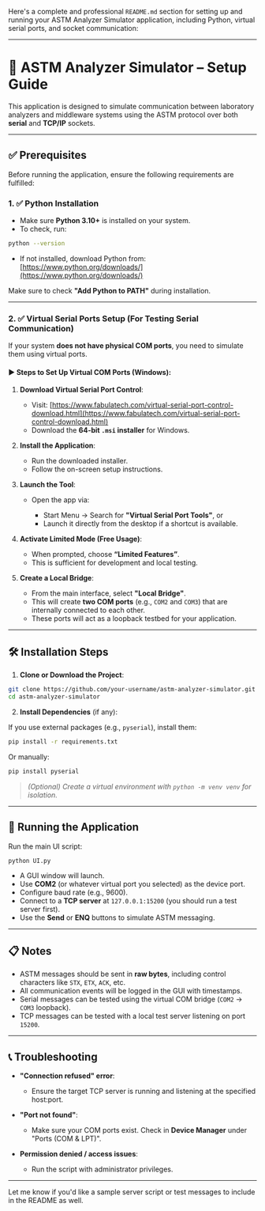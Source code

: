 Here's a complete and professional `README.md` section for setting up and running your ASTM Analyzer Simulator application, including Python, virtual serial ports, and socket communication:

---

# 🧪 ASTM Analyzer Simulator – Setup Guide

This application is designed to simulate communication between laboratory analyzers and middleware systems using the ASTM protocol over both **serial** and **TCP/IP** sockets.

---

## ✅ Prerequisites

Before running the application, ensure the following requirements are fulfilled:

### 1. ✅ Python Installation

* Make sure **Python 3.10+** is installed on your system.
* To check, run:

```bash
python --version
```

* If not installed, download Python from: [https://www.python.org/downloads/](https://www.python.org/downloads/)

Make sure to check **"Add Python to PATH"** during installation.

---

### 2. ✅ Virtual Serial Ports Setup (For Testing Serial Communication)

If your system **does not have physical COM ports**, you need to simulate them using virtual ports.

#### ▶ Steps to Set Up Virtual COM Ports (Windows):

1. **Download Virtual Serial Port Control**:

   * Visit: [https://www.fabulatech.com/virtual-serial-port-control-download.html](https://www.fabulatech.com/virtual-serial-port-control-download.html)
   * Download the **64-bit `.msi` installer** for Windows.

2. **Install the Application**:

   * Run the downloaded installer.
   * Follow the on-screen setup instructions.

3. **Launch the Tool**:

   * Open the app via:

     * Start Menu → Search for **"Virtual Serial Port Tools"**, or
     * Launch it directly from the desktop if a shortcut is available.

4. **Activate Limited Mode (Free Usage)**:

   * When prompted, choose **“Limited Features”**.
   * This is sufficient for development and local testing.

5. **Create a Local Bridge**:

   * From the main interface, select **"Local Bridge"**.
   * This will create **two COM ports** (e.g., `COM2` and `COM3`) that are internally connected to each other.
   * These ports will act as a loopback testbed for your application.

---

## 🛠️ Installation Steps

1. **Clone or Download the Project**:

```bash
git clone https://github.com/your-username/astm-analyzer-simulator.git
cd astm-analyzer-simulator
```

2. **Install Dependencies** (if any):

If you use external packages (e.g., `pyserial`), install them:

```bash
pip install -r requirements.txt
```

Or manually:

```bash
pip install pyserial
```

> *(Optional) Create a virtual environment with `python -m venv venv` for isolation.*

---

## 🚀 Running the Application

Run the main UI script:

```bash
python UI.py
```

* A GUI window will launch.
* Use **COM2** (or whatever virtual port you selected) as the device port.
* Configure baud rate (e.g., 9600).
* Connect to a **TCP server** at `127.0.0.1:15200` (you should run a test server first).
* Use the **Send** or **ENQ** buttons to simulate ASTM messaging.

---

## 📋 Notes

* ASTM messages should be sent in **raw bytes**, including control characters like `STX`, `ETX`, `ACK`, etc.
* All communication events will be logged in the GUI with timestamps.
* Serial messages can be tested using the virtual COM bridge (`COM2` → `COM3` loopback).
* TCP messages can be tested with a local test server listening on port `15200`.

---

## 📞 Troubleshooting

* **"Connection refused" error**:

  * Ensure the target TCP server is running and listening at the specified host\:port.

* **"Port not found"**:

  * Make sure your COM ports exist. Check in **Device Manager** under "Ports (COM & LPT)".

* **Permission denied / access issues**:

  * Run the script with administrator privileges.

---

Let me know if you'd like a sample server script or test messages to include in the README as well.
